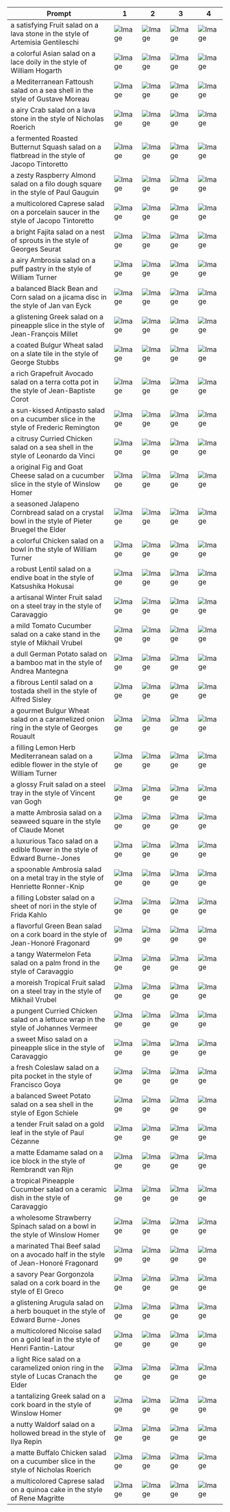| Prompt | 1 | 2 | 3 | 4 |
|-|-|-|-|-|
| a satisfying Fruit salad on a lava stone in the style of Artemisia Gentileschi | ![Image](https://salad-benchmark-public-assets.s3.us-east-2.amazonaws.com/sdxl/a75bcbcf-d1c6-43ab-99ec-4dfc4d2def56-0.jpg) | ![Image](https://salad-benchmark-public-assets.s3.us-east-2.amazonaws.com/sdxl/a75bcbcf-d1c6-43ab-99ec-4dfc4d2def56-1.jpg) | ![Image](https://salad-benchmark-public-assets.s3.us-east-2.amazonaws.com/sdxl/a75bcbcf-d1c6-43ab-99ec-4dfc4d2def56-2.jpg) | ![Image](https://salad-benchmark-public-assets.s3.us-east-2.amazonaws.com/sdxl/a75bcbcf-d1c6-43ab-99ec-4dfc4d2def56-3.jpg) |
| a colorful Asian salad on a lace doily in the style of William Hogarth | ![Image](https://salad-benchmark-public-assets.s3.us-east-2.amazonaws.com/sdxl/258c2e5d-8521-475b-9e40-12ae3f0f3f04-0.jpg) | ![Image](https://salad-benchmark-public-assets.s3.us-east-2.amazonaws.com/sdxl/258c2e5d-8521-475b-9e40-12ae3f0f3f04-1.jpg) | ![Image](https://salad-benchmark-public-assets.s3.us-east-2.amazonaws.com/sdxl/258c2e5d-8521-475b-9e40-12ae3f0f3f04-2.jpg) | ![Image](https://salad-benchmark-public-assets.s3.us-east-2.amazonaws.com/sdxl/258c2e5d-8521-475b-9e40-12ae3f0f3f04-3.jpg) |
| a Mediterranean Fattoush salad on a sea shell in the style of Gustave Moreau | ![Image](https://salad-benchmark-public-assets.s3.us-east-2.amazonaws.com/sdxl/354363d2-a8a0-443a-b44f-f8c48a45889b-0.jpg) | ![Image](https://salad-benchmark-public-assets.s3.us-east-2.amazonaws.com/sdxl/354363d2-a8a0-443a-b44f-f8c48a45889b-1.jpg) | ![Image](https://salad-benchmark-public-assets.s3.us-east-2.amazonaws.com/sdxl/354363d2-a8a0-443a-b44f-f8c48a45889b-2.jpg) | ![Image](https://salad-benchmark-public-assets.s3.us-east-2.amazonaws.com/sdxl/354363d2-a8a0-443a-b44f-f8c48a45889b-3.jpg) |
| a airy Crab salad on a lava stone in the style of Nicholas Roerich | ![Image](https://salad-benchmark-public-assets.s3.us-east-2.amazonaws.com/sdxl/66737b71-8929-48f8-85cd-1b1e091e241f-0.jpg) | ![Image](https://salad-benchmark-public-assets.s3.us-east-2.amazonaws.com/sdxl/66737b71-8929-48f8-85cd-1b1e091e241f-1.jpg) | ![Image](https://salad-benchmark-public-assets.s3.us-east-2.amazonaws.com/sdxl/66737b71-8929-48f8-85cd-1b1e091e241f-2.jpg) | ![Image](https://salad-benchmark-public-assets.s3.us-east-2.amazonaws.com/sdxl/66737b71-8929-48f8-85cd-1b1e091e241f-3.jpg) |
| a fermented Roasted Butternut Squash salad on a flatbread in the style of Jacopo Tintoretto | ![Image](https://salad-benchmark-public-assets.s3.us-east-2.amazonaws.com/sdxl/3c03139a-8735-4b0c-9cbc-fb4e2adaf8e3-0.jpg) | ![Image](https://salad-benchmark-public-assets.s3.us-east-2.amazonaws.com/sdxl/3c03139a-8735-4b0c-9cbc-fb4e2adaf8e3-1.jpg) | ![Image](https://salad-benchmark-public-assets.s3.us-east-2.amazonaws.com/sdxl/3c03139a-8735-4b0c-9cbc-fb4e2adaf8e3-2.jpg) | ![Image](https://salad-benchmark-public-assets.s3.us-east-2.amazonaws.com/sdxl/3c03139a-8735-4b0c-9cbc-fb4e2adaf8e3-3.jpg) |
| a zesty Raspberry Almond salad on a filo dough square in the style of Paul Gauguin | ![Image](https://salad-benchmark-public-assets.s3.us-east-2.amazonaws.com/sdxl/ea40f401-9c9e-47cd-9cdd-896b7728570d-0.jpg) | ![Image](https://salad-benchmark-public-assets.s3.us-east-2.amazonaws.com/sdxl/ea40f401-9c9e-47cd-9cdd-896b7728570d-1.jpg) | ![Image](https://salad-benchmark-public-assets.s3.us-east-2.amazonaws.com/sdxl/ea40f401-9c9e-47cd-9cdd-896b7728570d-2.jpg) | ![Image](https://salad-benchmark-public-assets.s3.us-east-2.amazonaws.com/sdxl/ea40f401-9c9e-47cd-9cdd-896b7728570d-3.jpg) |
| a multicolored Caprese salad on a porcelain saucer in the style of Jacopo Tintoretto | ![Image](https://salad-benchmark-public-assets.s3.us-east-2.amazonaws.com/sdxl/c03e8f62-5ab2-4dcb-8a31-5f15f09849a1-0.jpg) | ![Image](https://salad-benchmark-public-assets.s3.us-east-2.amazonaws.com/sdxl/c03e8f62-5ab2-4dcb-8a31-5f15f09849a1-1.jpg) | ![Image](https://salad-benchmark-public-assets.s3.us-east-2.amazonaws.com/sdxl/c03e8f62-5ab2-4dcb-8a31-5f15f09849a1-2.jpg) | ![Image](https://salad-benchmark-public-assets.s3.us-east-2.amazonaws.com/sdxl/c03e8f62-5ab2-4dcb-8a31-5f15f09849a1-3.jpg) |
| a bright Fajita salad on a nest of sprouts in the style of Georges Seurat | ![Image](https://salad-benchmark-public-assets.s3.us-east-2.amazonaws.com/sdxl/ea6886a4-cc05-43d1-984d-a79b58dc711f-0.jpg) | ![Image](https://salad-benchmark-public-assets.s3.us-east-2.amazonaws.com/sdxl/ea6886a4-cc05-43d1-984d-a79b58dc711f-1.jpg) | ![Image](https://salad-benchmark-public-assets.s3.us-east-2.amazonaws.com/sdxl/ea6886a4-cc05-43d1-984d-a79b58dc711f-2.jpg) | ![Image](https://salad-benchmark-public-assets.s3.us-east-2.amazonaws.com/sdxl/ea6886a4-cc05-43d1-984d-a79b58dc711f-3.jpg) |
| a airy Ambrosia salad on a puff pastry in the style of William Turner | ![Image](https://salad-benchmark-public-assets.s3.us-east-2.amazonaws.com/sdxl/662fe58d-4e23-4f68-8ba7-0f13eed0343a-0.jpg) | ![Image](https://salad-benchmark-public-assets.s3.us-east-2.amazonaws.com/sdxl/662fe58d-4e23-4f68-8ba7-0f13eed0343a-1.jpg) | ![Image](https://salad-benchmark-public-assets.s3.us-east-2.amazonaws.com/sdxl/662fe58d-4e23-4f68-8ba7-0f13eed0343a-2.jpg) | ![Image](https://salad-benchmark-public-assets.s3.us-east-2.amazonaws.com/sdxl/662fe58d-4e23-4f68-8ba7-0f13eed0343a-3.jpg) |
| a balanced Black Bean and Corn salad on a jicama disc in the style of Jan van Eyck | ![Image](https://salad-benchmark-public-assets.s3.us-east-2.amazonaws.com/sdxl/6a78194d-8d57-4ce0-9a4c-a7383e1f2720-0.jpg) | ![Image](https://salad-benchmark-public-assets.s3.us-east-2.amazonaws.com/sdxl/6a78194d-8d57-4ce0-9a4c-a7383e1f2720-1.jpg) | ![Image](https://salad-benchmark-public-assets.s3.us-east-2.amazonaws.com/sdxl/6a78194d-8d57-4ce0-9a4c-a7383e1f2720-2.jpg) | ![Image](https://salad-benchmark-public-assets.s3.us-east-2.amazonaws.com/sdxl/6a78194d-8d57-4ce0-9a4c-a7383e1f2720-3.jpg) |
| a glistening Greek salad on a pineapple slice in the style of Jean-François Millet | ![Image](https://salad-benchmark-public-assets.s3.us-east-2.amazonaws.com/sdxl/1365b41d-26e1-462b-bc91-ff9b94076526-0.jpg) | ![Image](https://salad-benchmark-public-assets.s3.us-east-2.amazonaws.com/sdxl/1365b41d-26e1-462b-bc91-ff9b94076526-1.jpg) | ![Image](https://salad-benchmark-public-assets.s3.us-east-2.amazonaws.com/sdxl/1365b41d-26e1-462b-bc91-ff9b94076526-2.jpg) | ![Image](https://salad-benchmark-public-assets.s3.us-east-2.amazonaws.com/sdxl/1365b41d-26e1-462b-bc91-ff9b94076526-3.jpg) |
| a coated Bulgur Wheat salad on a slate tile in the style of George Stubbs | ![Image](https://salad-benchmark-public-assets.s3.us-east-2.amazonaws.com/sdxl/d92f3e00-5be0-4b75-9d62-d0f7b9c394c2-0.jpg) | ![Image](https://salad-benchmark-public-assets.s3.us-east-2.amazonaws.com/sdxl/d92f3e00-5be0-4b75-9d62-d0f7b9c394c2-1.jpg) | ![Image](https://salad-benchmark-public-assets.s3.us-east-2.amazonaws.com/sdxl/d92f3e00-5be0-4b75-9d62-d0f7b9c394c2-2.jpg) | ![Image](https://salad-benchmark-public-assets.s3.us-east-2.amazonaws.com/sdxl/d92f3e00-5be0-4b75-9d62-d0f7b9c394c2-3.jpg) |
| a rich Grapefruit Avocado salad on a terra cotta pot in the style of Jean-Baptiste Corot | ![Image](https://salad-benchmark-public-assets.s3.us-east-2.amazonaws.com/sdxl/d2f77c16-ef2c-4626-8f89-c68f76dc0124-0.jpg) | ![Image](https://salad-benchmark-public-assets.s3.us-east-2.amazonaws.com/sdxl/d2f77c16-ef2c-4626-8f89-c68f76dc0124-1.jpg) | ![Image](https://salad-benchmark-public-assets.s3.us-east-2.amazonaws.com/sdxl/d2f77c16-ef2c-4626-8f89-c68f76dc0124-2.jpg) | ![Image](https://salad-benchmark-public-assets.s3.us-east-2.amazonaws.com/sdxl/d2f77c16-ef2c-4626-8f89-c68f76dc0124-3.jpg) |
| a sun-kissed Antipasto salad on a cucumber slice in the style of Frederic Remington | ![Image](https://salad-benchmark-public-assets.s3.us-east-2.amazonaws.com/sdxl/3a51f4c6-d509-404b-9421-c77e365aeb1a-0.jpg) | ![Image](https://salad-benchmark-public-assets.s3.us-east-2.amazonaws.com/sdxl/3a51f4c6-d509-404b-9421-c77e365aeb1a-1.jpg) | ![Image](https://salad-benchmark-public-assets.s3.us-east-2.amazonaws.com/sdxl/3a51f4c6-d509-404b-9421-c77e365aeb1a-2.jpg) | ![Image](https://salad-benchmark-public-assets.s3.us-east-2.amazonaws.com/sdxl/3a51f4c6-d509-404b-9421-c77e365aeb1a-3.jpg) |
| a citrusy Curried Chicken salad on a sea shell in the style of Leonardo da Vinci | ![Image](https://salad-benchmark-public-assets.s3.us-east-2.amazonaws.com/sdxl/3b3177fa-a9c1-4b69-bade-c950056c8754-0.jpg) | ![Image](https://salad-benchmark-public-assets.s3.us-east-2.amazonaws.com/sdxl/3b3177fa-a9c1-4b69-bade-c950056c8754-1.jpg) | ![Image](https://salad-benchmark-public-assets.s3.us-east-2.amazonaws.com/sdxl/3b3177fa-a9c1-4b69-bade-c950056c8754-2.jpg) | ![Image](https://salad-benchmark-public-assets.s3.us-east-2.amazonaws.com/sdxl/3b3177fa-a9c1-4b69-bade-c950056c8754-3.jpg) |
| a original Fig and Goat Cheese salad on a cucumber slice in the style of Winslow Homer | ![Image](https://salad-benchmark-public-assets.s3.us-east-2.amazonaws.com/sdxl/752b83f8-77da-483f-ab6e-1787fa49da18-0.jpg) | ![Image](https://salad-benchmark-public-assets.s3.us-east-2.amazonaws.com/sdxl/752b83f8-77da-483f-ab6e-1787fa49da18-1.jpg) | ![Image](https://salad-benchmark-public-assets.s3.us-east-2.amazonaws.com/sdxl/752b83f8-77da-483f-ab6e-1787fa49da18-2.jpg) | ![Image](https://salad-benchmark-public-assets.s3.us-east-2.amazonaws.com/sdxl/752b83f8-77da-483f-ab6e-1787fa49da18-3.jpg) |
| a seasoned Jalapeno Cornbread salad on a crystal bowl in the style of Pieter Bruegel the Elder | ![Image](https://salad-benchmark-public-assets.s3.us-east-2.amazonaws.com/sdxl/e8ff5aff-3a55-49c6-9084-79ad7f453434-0.jpg) | ![Image](https://salad-benchmark-public-assets.s3.us-east-2.amazonaws.com/sdxl/e8ff5aff-3a55-49c6-9084-79ad7f453434-1.jpg) | ![Image](https://salad-benchmark-public-assets.s3.us-east-2.amazonaws.com/sdxl/e8ff5aff-3a55-49c6-9084-79ad7f453434-2.jpg) | ![Image](https://salad-benchmark-public-assets.s3.us-east-2.amazonaws.com/sdxl/e8ff5aff-3a55-49c6-9084-79ad7f453434-3.jpg) |
| a colorful Chicken salad on a bowl in the style of William Turner | ![Image](https://salad-benchmark-public-assets.s3.us-east-2.amazonaws.com/sdxl/c7e8821e-f941-4e28-be08-4219f19a006a-0.jpg) | ![Image](https://salad-benchmark-public-assets.s3.us-east-2.amazonaws.com/sdxl/c7e8821e-f941-4e28-be08-4219f19a006a-1.jpg) | ![Image](https://salad-benchmark-public-assets.s3.us-east-2.amazonaws.com/sdxl/c7e8821e-f941-4e28-be08-4219f19a006a-2.jpg) | ![Image](https://salad-benchmark-public-assets.s3.us-east-2.amazonaws.com/sdxl/c7e8821e-f941-4e28-be08-4219f19a006a-3.jpg) |
| a robust Lentil salad on a endive boat in the style of Katsushika Hokusai | ![Image](https://salad-benchmark-public-assets.s3.us-east-2.amazonaws.com/sdxl/b060e616-7797-4600-9593-30e4b8f7ef05-0.jpg) | ![Image](https://salad-benchmark-public-assets.s3.us-east-2.amazonaws.com/sdxl/b060e616-7797-4600-9593-30e4b8f7ef05-1.jpg) | ![Image](https://salad-benchmark-public-assets.s3.us-east-2.amazonaws.com/sdxl/b060e616-7797-4600-9593-30e4b8f7ef05-2.jpg) | ![Image](https://salad-benchmark-public-assets.s3.us-east-2.amazonaws.com/sdxl/b060e616-7797-4600-9593-30e4b8f7ef05-3.jpg) |
| a artisanal Winter Fruit salad on a steel tray in the style of Caravaggio | ![Image](https://salad-benchmark-public-assets.s3.us-east-2.amazonaws.com/sdxl/8d50a7ed-e586-4101-8ce6-b36aaefe532a-0.jpg) | ![Image](https://salad-benchmark-public-assets.s3.us-east-2.amazonaws.com/sdxl/8d50a7ed-e586-4101-8ce6-b36aaefe532a-1.jpg) | ![Image](https://salad-benchmark-public-assets.s3.us-east-2.amazonaws.com/sdxl/8d50a7ed-e586-4101-8ce6-b36aaefe532a-2.jpg) | ![Image](https://salad-benchmark-public-assets.s3.us-east-2.amazonaws.com/sdxl/8d50a7ed-e586-4101-8ce6-b36aaefe532a-3.jpg) |
| a mild Tomato Cucumber salad on a cake stand in the style of Mikhail Vrubel | ![Image](https://salad-benchmark-public-assets.s3.us-east-2.amazonaws.com/sdxl/9de99325-1fa0-495d-bc2b-0d68d9ef1bcf-0.jpg) | ![Image](https://salad-benchmark-public-assets.s3.us-east-2.amazonaws.com/sdxl/9de99325-1fa0-495d-bc2b-0d68d9ef1bcf-1.jpg) | ![Image](https://salad-benchmark-public-assets.s3.us-east-2.amazonaws.com/sdxl/9de99325-1fa0-495d-bc2b-0d68d9ef1bcf-2.jpg) | ![Image](https://salad-benchmark-public-assets.s3.us-east-2.amazonaws.com/sdxl/9de99325-1fa0-495d-bc2b-0d68d9ef1bcf-3.jpg) |
| a dull German Potato salad on a bamboo mat in the style of Andrea Mantegna | ![Image](https://salad-benchmark-public-assets.s3.us-east-2.amazonaws.com/sdxl/b9788d3f-36b6-42a1-90e1-ae2b895be7f7-0.jpg) | ![Image](https://salad-benchmark-public-assets.s3.us-east-2.amazonaws.com/sdxl/b9788d3f-36b6-42a1-90e1-ae2b895be7f7-1.jpg) | ![Image](https://salad-benchmark-public-assets.s3.us-east-2.amazonaws.com/sdxl/b9788d3f-36b6-42a1-90e1-ae2b895be7f7-2.jpg) | ![Image](https://salad-benchmark-public-assets.s3.us-east-2.amazonaws.com/sdxl/b9788d3f-36b6-42a1-90e1-ae2b895be7f7-3.jpg) |
| a fibrous Lentil salad on a tostada shell in the style of Alfred Sisley | ![Image](https://salad-benchmark-public-assets.s3.us-east-2.amazonaws.com/sdxl/634511fe-71e3-485c-88ea-4997115f52d2-0.jpg) | ![Image](https://salad-benchmark-public-assets.s3.us-east-2.amazonaws.com/sdxl/634511fe-71e3-485c-88ea-4997115f52d2-1.jpg) | ![Image](https://salad-benchmark-public-assets.s3.us-east-2.amazonaws.com/sdxl/634511fe-71e3-485c-88ea-4997115f52d2-2.jpg) | ![Image](https://salad-benchmark-public-assets.s3.us-east-2.amazonaws.com/sdxl/634511fe-71e3-485c-88ea-4997115f52d2-3.jpg) |
| a gourmet Bulgur Wheat salad on a caramelized onion ring in the style of Georges Rouault | ![Image](https://salad-benchmark-public-assets.s3.us-east-2.amazonaws.com/sdxl/726247b6-9ecd-402f-82bf-6a800f17da5f-0.jpg) | ![Image](https://salad-benchmark-public-assets.s3.us-east-2.amazonaws.com/sdxl/726247b6-9ecd-402f-82bf-6a800f17da5f-1.jpg) | ![Image](https://salad-benchmark-public-assets.s3.us-east-2.amazonaws.com/sdxl/726247b6-9ecd-402f-82bf-6a800f17da5f-2.jpg) | ![Image](https://salad-benchmark-public-assets.s3.us-east-2.amazonaws.com/sdxl/726247b6-9ecd-402f-82bf-6a800f17da5f-3.jpg) |
| a filling Lemon Herb Mediterranean salad on a edible flower in the style of William Turner | ![Image](https://salad-benchmark-public-assets.s3.us-east-2.amazonaws.com/sdxl/8c58478d-1863-42d9-855a-53c30aa0cdc4-0.jpg) | ![Image](https://salad-benchmark-public-assets.s3.us-east-2.amazonaws.com/sdxl/8c58478d-1863-42d9-855a-53c30aa0cdc4-1.jpg) | ![Image](https://salad-benchmark-public-assets.s3.us-east-2.amazonaws.com/sdxl/8c58478d-1863-42d9-855a-53c30aa0cdc4-2.jpg) | ![Image](https://salad-benchmark-public-assets.s3.us-east-2.amazonaws.com/sdxl/8c58478d-1863-42d9-855a-53c30aa0cdc4-3.jpg) |
| a glossy Fruit salad on a steel tray in the style of Vincent van Gogh | ![Image](https://salad-benchmark-public-assets.s3.us-east-2.amazonaws.com/sdxl/ff26e3a5-c8c9-4794-8bf0-fe0bfd881e65-0.jpg) | ![Image](https://salad-benchmark-public-assets.s3.us-east-2.amazonaws.com/sdxl/ff26e3a5-c8c9-4794-8bf0-fe0bfd881e65-1.jpg) | ![Image](https://salad-benchmark-public-assets.s3.us-east-2.amazonaws.com/sdxl/ff26e3a5-c8c9-4794-8bf0-fe0bfd881e65-2.jpg) | ![Image](https://salad-benchmark-public-assets.s3.us-east-2.amazonaws.com/sdxl/ff26e3a5-c8c9-4794-8bf0-fe0bfd881e65-3.jpg) |
| a matte Ambrosia salad on a seaweed square in the style of Claude Monet | ![Image](https://salad-benchmark-public-assets.s3.us-east-2.amazonaws.com/sdxl/e0465f54-1a9d-4496-829d-8e32195340f5-0.jpg) | ![Image](https://salad-benchmark-public-assets.s3.us-east-2.amazonaws.com/sdxl/e0465f54-1a9d-4496-829d-8e32195340f5-1.jpg) | ![Image](https://salad-benchmark-public-assets.s3.us-east-2.amazonaws.com/sdxl/e0465f54-1a9d-4496-829d-8e32195340f5-2.jpg) | ![Image](https://salad-benchmark-public-assets.s3.us-east-2.amazonaws.com/sdxl/e0465f54-1a9d-4496-829d-8e32195340f5-3.jpg) |
| a luxurious Taco salad on a edible flower in the style of Edward Burne-Jones | ![Image](https://salad-benchmark-public-assets.s3.us-east-2.amazonaws.com/sdxl/f4436654-7bb9-4248-a58b-85615def10f2-0.jpg) | ![Image](https://salad-benchmark-public-assets.s3.us-east-2.amazonaws.com/sdxl/f4436654-7bb9-4248-a58b-85615def10f2-1.jpg) | ![Image](https://salad-benchmark-public-assets.s3.us-east-2.amazonaws.com/sdxl/f4436654-7bb9-4248-a58b-85615def10f2-2.jpg) | ![Image](https://salad-benchmark-public-assets.s3.us-east-2.amazonaws.com/sdxl/f4436654-7bb9-4248-a58b-85615def10f2-3.jpg) |
| a spoonable Ambrosia salad on a metal tray in the style of Henriette Ronner-Knip | ![Image](https://salad-benchmark-public-assets.s3.us-east-2.amazonaws.com/sdxl/98ee40d0-e1c0-4a84-97cd-218b3f6e4b4d-0.jpg) | ![Image](https://salad-benchmark-public-assets.s3.us-east-2.amazonaws.com/sdxl/98ee40d0-e1c0-4a84-97cd-218b3f6e4b4d-1.jpg) | ![Image](https://salad-benchmark-public-assets.s3.us-east-2.amazonaws.com/sdxl/98ee40d0-e1c0-4a84-97cd-218b3f6e4b4d-2.jpg) | ![Image](https://salad-benchmark-public-assets.s3.us-east-2.amazonaws.com/sdxl/98ee40d0-e1c0-4a84-97cd-218b3f6e4b4d-3.jpg) |
| a filling Lobster salad on a sheet of nori in the style of Frida Kahlo | ![Image](https://salad-benchmark-public-assets.s3.us-east-2.amazonaws.com/sdxl/8de95daf-e4e5-4590-9e2c-99b26dcea084-0.jpg) | ![Image](https://salad-benchmark-public-assets.s3.us-east-2.amazonaws.com/sdxl/8de95daf-e4e5-4590-9e2c-99b26dcea084-1.jpg) | ![Image](https://salad-benchmark-public-assets.s3.us-east-2.amazonaws.com/sdxl/8de95daf-e4e5-4590-9e2c-99b26dcea084-2.jpg) | ![Image](https://salad-benchmark-public-assets.s3.us-east-2.amazonaws.com/sdxl/8de95daf-e4e5-4590-9e2c-99b26dcea084-3.jpg) |
| a flavorful Green Bean salad on a cork board in the style of Jean-Honoré Fragonard | ![Image](https://salad-benchmark-public-assets.s3.us-east-2.amazonaws.com/sdxl/0a7baed3-5b39-4e86-ace7-9e5cde1a3ce6-0.jpg) | ![Image](https://salad-benchmark-public-assets.s3.us-east-2.amazonaws.com/sdxl/0a7baed3-5b39-4e86-ace7-9e5cde1a3ce6-1.jpg) | ![Image](https://salad-benchmark-public-assets.s3.us-east-2.amazonaws.com/sdxl/0a7baed3-5b39-4e86-ace7-9e5cde1a3ce6-2.jpg) | ![Image](https://salad-benchmark-public-assets.s3.us-east-2.amazonaws.com/sdxl/0a7baed3-5b39-4e86-ace7-9e5cde1a3ce6-3.jpg) |
| a tangy Watermelon Feta salad on a palm frond in the style of Caravaggio | ![Image](https://salad-benchmark-public-assets.s3.us-east-2.amazonaws.com/sdxl/a294b480-d73c-4856-b80a-afcce7e2a55d-0.jpg) | ![Image](https://salad-benchmark-public-assets.s3.us-east-2.amazonaws.com/sdxl/a294b480-d73c-4856-b80a-afcce7e2a55d-1.jpg) | ![Image](https://salad-benchmark-public-assets.s3.us-east-2.amazonaws.com/sdxl/a294b480-d73c-4856-b80a-afcce7e2a55d-2.jpg) | ![Image](https://salad-benchmark-public-assets.s3.us-east-2.amazonaws.com/sdxl/a294b480-d73c-4856-b80a-afcce7e2a55d-3.jpg) |
| a moreish Tropical Fruit salad on a steel tray in the style of Mikhail Vrubel | ![Image](https://salad-benchmark-public-assets.s3.us-east-2.amazonaws.com/sdxl/df20470b-8c4c-4a80-89d5-785334932080-0.jpg) | ![Image](https://salad-benchmark-public-assets.s3.us-east-2.amazonaws.com/sdxl/df20470b-8c4c-4a80-89d5-785334932080-1.jpg) | ![Image](https://salad-benchmark-public-assets.s3.us-east-2.amazonaws.com/sdxl/df20470b-8c4c-4a80-89d5-785334932080-2.jpg) | ![Image](https://salad-benchmark-public-assets.s3.us-east-2.amazonaws.com/sdxl/df20470b-8c4c-4a80-89d5-785334932080-3.jpg) |
| a pungent Curried Chicken salad on a lettuce wrap in the style of Johannes Vermeer | ![Image](https://salad-benchmark-public-assets.s3.us-east-2.amazonaws.com/sdxl/09a6ee4c-8750-426b-a43c-94068cf4f0e2-0.jpg) | ![Image](https://salad-benchmark-public-assets.s3.us-east-2.amazonaws.com/sdxl/09a6ee4c-8750-426b-a43c-94068cf4f0e2-1.jpg) | ![Image](https://salad-benchmark-public-assets.s3.us-east-2.amazonaws.com/sdxl/09a6ee4c-8750-426b-a43c-94068cf4f0e2-2.jpg) | ![Image](https://salad-benchmark-public-assets.s3.us-east-2.amazonaws.com/sdxl/09a6ee4c-8750-426b-a43c-94068cf4f0e2-3.jpg) |
| a sweet Miso salad on a pineapple slice in the style of Caravaggio | ![Image](https://salad-benchmark-public-assets.s3.us-east-2.amazonaws.com/sdxl/8d3382cd-9e87-4546-bd25-cd639f4d1e24-0.jpg) | ![Image](https://salad-benchmark-public-assets.s3.us-east-2.amazonaws.com/sdxl/8d3382cd-9e87-4546-bd25-cd639f4d1e24-1.jpg) | ![Image](https://salad-benchmark-public-assets.s3.us-east-2.amazonaws.com/sdxl/8d3382cd-9e87-4546-bd25-cd639f4d1e24-2.jpg) | ![Image](https://salad-benchmark-public-assets.s3.us-east-2.amazonaws.com/sdxl/8d3382cd-9e87-4546-bd25-cd639f4d1e24-3.jpg) |
| a fresh Coleslaw salad on a pita pocket in the style of Francisco Goya | ![Image](https://salad-benchmark-public-assets.s3.us-east-2.amazonaws.com/sdxl/ab7fae37-98d1-44d7-a6ce-0297820ac7e9-0.jpg) | ![Image](https://salad-benchmark-public-assets.s3.us-east-2.amazonaws.com/sdxl/ab7fae37-98d1-44d7-a6ce-0297820ac7e9-1.jpg) | ![Image](https://salad-benchmark-public-assets.s3.us-east-2.amazonaws.com/sdxl/ab7fae37-98d1-44d7-a6ce-0297820ac7e9-2.jpg) | ![Image](https://salad-benchmark-public-assets.s3.us-east-2.amazonaws.com/sdxl/ab7fae37-98d1-44d7-a6ce-0297820ac7e9-3.jpg) |
| a balanced Sweet Potato salad on a sea shell in the style of Egon Schiele | ![Image](https://salad-benchmark-public-assets.s3.us-east-2.amazonaws.com/sdxl/4b72fc16-460d-4178-ac84-0f338bc64e38-0.jpg) | ![Image](https://salad-benchmark-public-assets.s3.us-east-2.amazonaws.com/sdxl/4b72fc16-460d-4178-ac84-0f338bc64e38-1.jpg) | ![Image](https://salad-benchmark-public-assets.s3.us-east-2.amazonaws.com/sdxl/4b72fc16-460d-4178-ac84-0f338bc64e38-2.jpg) | ![Image](https://salad-benchmark-public-assets.s3.us-east-2.amazonaws.com/sdxl/4b72fc16-460d-4178-ac84-0f338bc64e38-3.jpg) |
| a tender Fruit salad on a gold leaf in the style of Paul Cézanne | ![Image](https://salad-benchmark-public-assets.s3.us-east-2.amazonaws.com/sdxl/3d234e6b-b79c-40b2-9efa-0f3770f31089-0.jpg) | ![Image](https://salad-benchmark-public-assets.s3.us-east-2.amazonaws.com/sdxl/3d234e6b-b79c-40b2-9efa-0f3770f31089-1.jpg) | ![Image](https://salad-benchmark-public-assets.s3.us-east-2.amazonaws.com/sdxl/3d234e6b-b79c-40b2-9efa-0f3770f31089-2.jpg) | ![Image](https://salad-benchmark-public-assets.s3.us-east-2.amazonaws.com/sdxl/3d234e6b-b79c-40b2-9efa-0f3770f31089-3.jpg) |
| a matte Edamame salad on a ice block in the style of Rembrandt van Rijn | ![Image](https://salad-benchmark-public-assets.s3.us-east-2.amazonaws.com/sdxl/fbf38908-f537-40b6-a9b6-3e4e671d5342-0.jpg) | ![Image](https://salad-benchmark-public-assets.s3.us-east-2.amazonaws.com/sdxl/fbf38908-f537-40b6-a9b6-3e4e671d5342-1.jpg) | ![Image](https://salad-benchmark-public-assets.s3.us-east-2.amazonaws.com/sdxl/fbf38908-f537-40b6-a9b6-3e4e671d5342-2.jpg) | ![Image](https://salad-benchmark-public-assets.s3.us-east-2.amazonaws.com/sdxl/fbf38908-f537-40b6-a9b6-3e4e671d5342-3.jpg) |
| a tropical Pineapple Cucumber salad on a ceramic dish in the style of Caravaggio | ![Image](https://salad-benchmark-public-assets.s3.us-east-2.amazonaws.com/sdxl/2e9b8d21-ca34-4541-acc0-abf5910b3ae7-0.jpg) | ![Image](https://salad-benchmark-public-assets.s3.us-east-2.amazonaws.com/sdxl/2e9b8d21-ca34-4541-acc0-abf5910b3ae7-1.jpg) | ![Image](https://salad-benchmark-public-assets.s3.us-east-2.amazonaws.com/sdxl/2e9b8d21-ca34-4541-acc0-abf5910b3ae7-2.jpg) | ![Image](https://salad-benchmark-public-assets.s3.us-east-2.amazonaws.com/sdxl/2e9b8d21-ca34-4541-acc0-abf5910b3ae7-3.jpg) |
| a wholesome Strawberry Spinach salad on a bowl in the style of Winslow Homer | ![Image](https://salad-benchmark-public-assets.s3.us-east-2.amazonaws.com/sdxl/368fb222-ccd2-48c4-99ab-6234cd75adb4-0.jpg) | ![Image](https://salad-benchmark-public-assets.s3.us-east-2.amazonaws.com/sdxl/368fb222-ccd2-48c4-99ab-6234cd75adb4-1.jpg) | ![Image](https://salad-benchmark-public-assets.s3.us-east-2.amazonaws.com/sdxl/368fb222-ccd2-48c4-99ab-6234cd75adb4-2.jpg) | ![Image](https://salad-benchmark-public-assets.s3.us-east-2.amazonaws.com/sdxl/368fb222-ccd2-48c4-99ab-6234cd75adb4-3.jpg) |
| a marinated Thai Beef salad on a avocado half in the style of Jean-Honoré Fragonard | ![Image](https://salad-benchmark-public-assets.s3.us-east-2.amazonaws.com/sdxl/991f1984-766b-4731-b8c9-3a7dea06a7b0-0.jpg) | ![Image](https://salad-benchmark-public-assets.s3.us-east-2.amazonaws.com/sdxl/991f1984-766b-4731-b8c9-3a7dea06a7b0-1.jpg) | ![Image](https://salad-benchmark-public-assets.s3.us-east-2.amazonaws.com/sdxl/991f1984-766b-4731-b8c9-3a7dea06a7b0-2.jpg) | ![Image](https://salad-benchmark-public-assets.s3.us-east-2.amazonaws.com/sdxl/991f1984-766b-4731-b8c9-3a7dea06a7b0-3.jpg) |
| a savory Pear Gorgonzola salad on a cork board in the style of El Greco | ![Image](https://salad-benchmark-public-assets.s3.us-east-2.amazonaws.com/sdxl/ad11a891-b4b8-4b47-9e02-7c38df0166f4-0.jpg) | ![Image](https://salad-benchmark-public-assets.s3.us-east-2.amazonaws.com/sdxl/ad11a891-b4b8-4b47-9e02-7c38df0166f4-1.jpg) | ![Image](https://salad-benchmark-public-assets.s3.us-east-2.amazonaws.com/sdxl/ad11a891-b4b8-4b47-9e02-7c38df0166f4-2.jpg) | ![Image](https://salad-benchmark-public-assets.s3.us-east-2.amazonaws.com/sdxl/ad11a891-b4b8-4b47-9e02-7c38df0166f4-3.jpg) |
| a glistening Arugula salad on a herb bouquet in the style of Edward Burne-Jones | ![Image](https://salad-benchmark-public-assets.s3.us-east-2.amazonaws.com/sdxl/537af292-3c5f-40bc-9e09-b16fa1bf251e-0.jpg) | ![Image](https://salad-benchmark-public-assets.s3.us-east-2.amazonaws.com/sdxl/537af292-3c5f-40bc-9e09-b16fa1bf251e-1.jpg) | ![Image](https://salad-benchmark-public-assets.s3.us-east-2.amazonaws.com/sdxl/537af292-3c5f-40bc-9e09-b16fa1bf251e-2.jpg) | ![Image](https://salad-benchmark-public-assets.s3.us-east-2.amazonaws.com/sdxl/537af292-3c5f-40bc-9e09-b16fa1bf251e-3.jpg) |
| a multicolored Nicoise salad on a gold leaf in the style of Henri Fantin-Latour | ![Image](https://salad-benchmark-public-assets.s3.us-east-2.amazonaws.com/sdxl/ff4a4b58-7d94-4a96-baf0-b728f7f967f5-0.jpg) | ![Image](https://salad-benchmark-public-assets.s3.us-east-2.amazonaws.com/sdxl/ff4a4b58-7d94-4a96-baf0-b728f7f967f5-1.jpg) | ![Image](https://salad-benchmark-public-assets.s3.us-east-2.amazonaws.com/sdxl/ff4a4b58-7d94-4a96-baf0-b728f7f967f5-2.jpg) | ![Image](https://salad-benchmark-public-assets.s3.us-east-2.amazonaws.com/sdxl/ff4a4b58-7d94-4a96-baf0-b728f7f967f5-3.jpg) |
| a light Rice salad on a caramelized onion ring in the style of Lucas Cranach the Elder | ![Image](https://salad-benchmark-public-assets.s3.us-east-2.amazonaws.com/sdxl/9f19cbf5-9e27-46fb-9f60-5721dc7b0c88-0.jpg) | ![Image](https://salad-benchmark-public-assets.s3.us-east-2.amazonaws.com/sdxl/9f19cbf5-9e27-46fb-9f60-5721dc7b0c88-1.jpg) | ![Image](https://salad-benchmark-public-assets.s3.us-east-2.amazonaws.com/sdxl/9f19cbf5-9e27-46fb-9f60-5721dc7b0c88-2.jpg) | ![Image](https://salad-benchmark-public-assets.s3.us-east-2.amazonaws.com/sdxl/9f19cbf5-9e27-46fb-9f60-5721dc7b0c88-3.jpg) |
| a tantalizing Greek salad on a cork board in the style of Winslow Homer | ![Image](https://salad-benchmark-public-assets.s3.us-east-2.amazonaws.com/sdxl/70e3cf1e-f74b-4266-b7b9-ea6418ecc061-0.jpg) | ![Image](https://salad-benchmark-public-assets.s3.us-east-2.amazonaws.com/sdxl/70e3cf1e-f74b-4266-b7b9-ea6418ecc061-1.jpg) | ![Image](https://salad-benchmark-public-assets.s3.us-east-2.amazonaws.com/sdxl/70e3cf1e-f74b-4266-b7b9-ea6418ecc061-2.jpg) | ![Image](https://salad-benchmark-public-assets.s3.us-east-2.amazonaws.com/sdxl/70e3cf1e-f74b-4266-b7b9-ea6418ecc061-3.jpg) |
| a nutty Waldorf salad on a hollowed bread in the style of Ilya Repin | ![Image](https://salad-benchmark-public-assets.s3.us-east-2.amazonaws.com/sdxl/28fc600a-0691-4710-8bf6-56c5685afa5e-0.jpg) | ![Image](https://salad-benchmark-public-assets.s3.us-east-2.amazonaws.com/sdxl/28fc600a-0691-4710-8bf6-56c5685afa5e-1.jpg) | ![Image](https://salad-benchmark-public-assets.s3.us-east-2.amazonaws.com/sdxl/28fc600a-0691-4710-8bf6-56c5685afa5e-2.jpg) | ![Image](https://salad-benchmark-public-assets.s3.us-east-2.amazonaws.com/sdxl/28fc600a-0691-4710-8bf6-56c5685afa5e-3.jpg) |
| a matte Buffalo Chicken salad on a cucumber slice in the style of Nicholas Roerich | ![Image](https://salad-benchmark-public-assets.s3.us-east-2.amazonaws.com/sdxl/30a72142-5277-467a-9b11-f5726b483d70-0.jpg) | ![Image](https://salad-benchmark-public-assets.s3.us-east-2.amazonaws.com/sdxl/30a72142-5277-467a-9b11-f5726b483d70-1.jpg) | ![Image](https://salad-benchmark-public-assets.s3.us-east-2.amazonaws.com/sdxl/30a72142-5277-467a-9b11-f5726b483d70-2.jpg) | ![Image](https://salad-benchmark-public-assets.s3.us-east-2.amazonaws.com/sdxl/30a72142-5277-467a-9b11-f5726b483d70-3.jpg) |
| a multicolored Caprese salad on a quinoa cake in the style of Rene Magritte | ![Image](https://salad-benchmark-public-assets.s3.us-east-2.amazonaws.com/sdxl/231cecdb-b9db-4d52-a93e-35b527e899eb-0.jpg) | ![Image](https://salad-benchmark-public-assets.s3.us-east-2.amazonaws.com/sdxl/231cecdb-b9db-4d52-a93e-35b527e899eb-1.jpg) | ![Image](https://salad-benchmark-public-assets.s3.us-east-2.amazonaws.com/sdxl/231cecdb-b9db-4d52-a93e-35b527e899eb-2.jpg) | ![Image](https://salad-benchmark-public-assets.s3.us-east-2.amazonaws.com/sdxl/231cecdb-b9db-4d52-a93e-35b527e899eb-3.jpg) |
